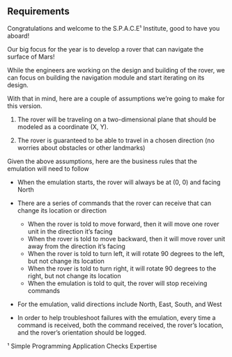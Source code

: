 ## Requirements

Congratulations and welcome to the S.P.A.C.E¹ Institute, good to have you aboard!

Our big focus for the year is to develop a rover that can navigate the surface of Mars!

While the engineers are working on the design and building of the rover, we can focus on building the navigation module and start iterating on its design.

With that in mind, here are a couple of assumptions we’re going to make for this version.

1. The rover will be traveling on a two-dimensional plane that should be modeled as a coordinate (X, Y).

1. The rover is guaranteed to be able to travel in a chosen direction (no worries about obstacles or other landmarks)

Given the above assumptions, here are the business rules that the emulation will need to follow

- When the emulation starts, the rover will always be at (0, 0) and facing North

- There are a series of commands that the rover can receive that can change its location or direction
    - When the rover is told to move forward, then it will move one rover unit in the direction it’s facing
    - When the rover is told to move backward, then it will move rover unit away from the direction it’s facing
    - When the rover is told to turn left, it will rotate 90 degrees to the left, but not change its location
    - When the rover is told to turn right, it will rotate 90 degrees to the right, but not change its location
    - When the emulation is told to quit, the rover will stop receiving commands

- For the emulation, valid directions include North, East, South, and West

- In order to help troubleshoot failures with the emulation, every time a command is received, both the command received, the rover’s location, and the rover’s orientation should be logged.

¹ Simple Programming Application Checks Expertise